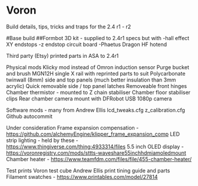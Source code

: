 # Voron
Build details, tips, tricks and traps for the 2.4 r1 - r2

#Base build
##Formbot 3D kit - supplied to 2.4r1 specs but with
-hall effect XY endstops
-z endstop circuit board
-Phaetus Dragon HF hotend
  
Third party (Etsy) printed parts in ASA to 2.4r1
  
Physical mods
  Klicky mod instead of Omron induction sensor
  Purge bucket and brush
  MGN12H single X rail with reprinted parts to suit
  Polycarbonate twinwall (8mm) side and top panels (much better insulation than 3mm acrylic)
  Quick removable side / top panel latches
  Removeable front hinges
  Chamber thermistor - mounted to Z chain stabiliser
  Chamber floor stabiliser clips
  Rear chamber camera mount with DFRobot USB 1080p camera
  
Software mods - many from Andrew Ellis
  lcd_tweaks.cfg
  z_calibration.cfg
  Github autocommit
  
Under consideration
  Frame expansion compensation - https://github.com/alchemyEngine/klipper_frame_expansion_comp
  LED strip lighting - held by these - https://www.thingiverse.com/thing:4933314/files
  5.5 inch OLED display - https://voronregistry.com/mods/sttts-waveshare55inchhdmiamoledmount
  Chamber heater - https://www.teamfdm.com/files/file/455-chamber-heater/
  
Test prints
  Voron test cube
  Andrew Ellis print tining guide and parts
  Filament swatches - https://www.printables.com/model/27814
  
  
  
  
  
